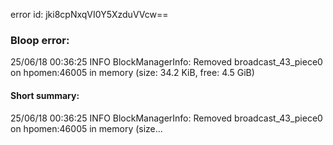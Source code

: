 error id: jki8cpNxqVI0Y5XzduVVcw==
### Bloop error:

25/06/18 00:36:25 INFO BlockManagerInfo: Removed broadcast_43_piece0 on hpomen:46005 in memory (size: 34.2 KiB, free: 4.5 GiB)
#### Short summary: 

25/06/18 00:36:25 INFO BlockManagerInfo: Removed broadcast_43_piece0 on hpomen:46005 in memory (size...